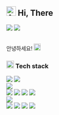 ## <img src="https://raw.githubusercontent.com/Tarikul-Islam-Anik/Animated-Fluent-Emojis/master/Emojis/Smilies/Alien.png" alt="Alien" width="25" height="25" /> Hi, There

<div>
    <a href="https://sieunp06.github.io/" target="_blank"><img src="https://img.shields.io/badge/DevBlog-ccccff.svg?style=badge&logo=githubsponsors"/></a>
    <a href="psieun0606@gmail.com" target="_blank"><img src="https://img.shields.io/badge/psieun0606@gmail.com-EA4335.svg?style=badge&logo=gmail&logoColor=white"/></a>
</div>

<br>

안녕하세요! <img src="https://raw.githubusercontent.com/Tarikul-Islam-Anik/Animated-Fluent-Emojis/master/Emojis/Hand%20gestures/Hand%20with%20Fingers%20Splayed%20Light%20Skin%20Tone.png" alt="Hand with Fingers Splayed Light Skin Tone" width="18" />

### <img src="https://raw.githubusercontent.com/Tarikul-Islam-Anik/Animated-Fluent-Emojis/master/Emojis/Hand%20gestures/Eyes.png" alt="Eyes" width="20" /> Tech stack

<p display="inline-block">
    <img src="https://img.shields.io/badge/JAVA-007396?style=badge&logo=java&logoColor=white">
    <img src="https://img.shields.io/badge/Python-3776AB?style=badge&logo=Python&logoColor=white"><br>
    <img src="https://img.shields.io/badge/mysql-4479A1?style=badge&logo=mysql&logoColor=white"><br>
    <img src="https://img.shields.io/badge/javascript-F7DF1E?style=badge&logo=javascript&logoColor=black">
    <img src="https://img.shields.io/badge/css-1572B6?style=badge&logo=css3&logoColor=white">
    <img src="https://img.shields.io/badge/html-E34F26?style=badge&logo=html5&logoColor=white">
    <img src="https://img.shields.io/badge/react-61DAFB?style=badge&logo=React&logoColor=white"><br>
    <img src="https://img.shields.io/badge/springboot-6DB33F?style=badge&logo=springboot&logoColor=white"><br>
    <img src="https://img.shields.io/badge/Amazon AWS-232F3E?style=badge&logo=Amazon AWS&logoColor=white">
    <img src="https://img.shields.io/badge/Docker-2496ED?style=badge&logo=Docker&logoColor=white">
    <img src="https://img.shields.io/badge/Git-F05032?style=badge&logo=Git&logoColor=white">
    <img src="https://img.shields.io/badge/GitHub-181717?style=badge&logo=GitHub&logoColor=white"><br>
</p>

<br>
